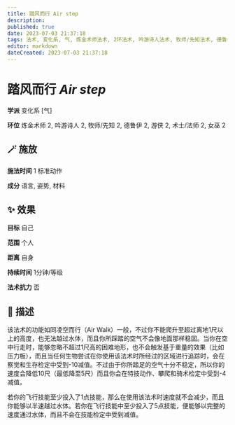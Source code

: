 ```yaml
---
title: 踏风而行 Air step
description: 
published: true
date: 2023-07-03 21:37:18
tags: 法术, 变化系, 气, 炼金术师法术, 2环法术, 吟游诗人法术, 牧师/先知法术, 德鲁伊法术, 游侠法术, 术士/法师法术, 女巫法术
editor: markdown
dateCreated: 2023-07-03 21:37:18
---
```


# **踏风而行** *Air step*

**学派** 变化系 \[气\] 

**环位** 炼金术师 2, 吟游诗人 2, 牧师/先知 2, 德鲁伊 2, 游侠 2, 术士/法师 2, 女巫 2

## 🪄 施放

**施法时间** 1 标准动作

**成分** 语言, 姿势, 材料

## ✨ 效果 

**目标** 自己 

**范围** 个人

**距离** 自身  

**持续时间** 1分钟/等级 

**法术抗力** 否

## 📖 描述

该法术的功能如同凌空而行（Air Walk）一般，不过你不能爬升至超过离地1尺以上的高度，也无法越过水体，而且你所踩踏的空气不会像地面那样稳固。当你在空中行走时，能够忽略不超过1尺高的困难地形，也不会触发基于重量的效果（比如压力板），而且当任何生物尝试在你使用该法术时所经过的区域进行追踪时，会在察觉和生存检定中受到-10减值。不过由于你所踏足的空气十分不稳定，所以你的速度会降低10尺（最低降至5尺）而且你会在特技动作、攀爬和骑术检定中受到-4减值。

若你的飞行技能至少投入了1点技能，那么在使用该法术时速度就不会减少，而且你能够以半速越过水体。若你在飞行技能中至少投入了5点技能，便能够以完整的速度通过水体，而且不会在技能检定中受到减值。
    